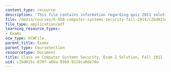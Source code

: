 ```yaml
---
content_type: resource
description: 'This file contains information regarding quiz 2011 solution. '
file: /media/courses/6-858-computer-systems-security-fall-2014/c2bd015c078fa66a93b98120ca6de70a_MIT6_858F14_q11-1_sol.pdf
file_type: application/pdf
learning_resource_types:
- Exams
ocw_type: OCWFile
parent_title: Exams
parent_type: CourseSection
resourcetype: Document
title: Class on Computer Systems Security, Exam 1 Solution, Fall 2011
uid: c2bd015c-078f-a66a-93b9-8120ca6de70a
---
```

